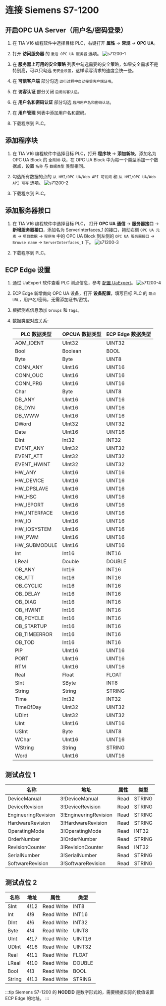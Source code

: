# 连接 Siemens S7-1200

## 开启OPC UA Server（用户名/密码登录）

1. 在 TIA V16 编程软件中选择目标 PLC，右键打开 **属性** -> **常规** -> **OPC UA**。

2. 打开 **访问服务器** 的 `激活 OPC UA 服务器` 选项。
![s71200-1](./assets/s71200-1.jpg)

3. 在 **服务器上可用的安全策略** 列表中勾选需要的安全策略，如果安全需求不是特别高，可以只勾选 `无安全设置`，这样读写请求的速度会快一些。

4. 在 **可信客户端** 部分勾选 `运行过程中自动接受客户端证书`。

5. 在 **访客认证** 部分关闭 `启用访客认证`。

6. 在 **用户名和密码认证** 部分勾选 `启用用户名和密码认证`。

7. 在 **用户管理** 列表中添加用户名和密码。

8. 下载程序到 PLC。

## 添加程序块

1. 在 TIA V16 编程软件中选择目标 PLC，打开 **程序块** -> **添加新块**，添加名为 OPC UA Block 的 `全局DB` 块，在 OPC UA Block 中为每一个类型添加一个数据点，设置 `名称` 与 `数据类型` 类型相同。

2. 勾选所有数据的点的 `从 HMI/OPC UA/Web API 可访问` 和 `从 HMI/OPC UA/Web API 可写` 选项。
![s71200-2](./assets/s71200-2.jpg)

3. 下载程序到 PLC。

## 添加服务器接口

1. 在 TIA V16 编程软件中选择目标 PLC， 打开 **OPC UA 通信** -> **服务器接口** -> **新增服务器接口**，添加名为 ServerInterfaces_1 的接口，拖动右侧 `OPC UA 元素` -> `项目数据` -> `程序块` 中的 OPC UA Block 到左侧的 `OPC UA 服务器接口` -> `Browse name` -> `ServerInterfaces_1` 下。
![s71200-3](./assets/s71200-3.jpg)

2. 下载程序到 PLC。

## ECP Edge 设置

1. 通过 UaExpert 软件查看 PLC 测点信息，参考 [配置 UaExpert](./uaexpert.md)。
    ![s71200-4](./assets/s71200-4.jpg)

2. ECP Edge 新增南向 OPC UA 设备，打开 **设备配置**，填写目标 PLC 的 `端点 URL`，用户名/密码，无需添加证书/密钥。

3. 根据测点信息添加 `Groups` 和 `Tags`。

4. 数据类型对应关系:

   | PLC 数据类型 | OPCUA 数据类型 | ECP Edge 数据类型 |
   | ------------ | -------------- | ----------------- |
   | AOM_IDENT    | UInt32         | UINT32            |
   | Bool         | Boolean        | BOOL              |
   | Byte         | Byte           | UINT8             |
   | CONN_ANY     | UInt16         | UINT16            |
   | CONN_OUC     | UInt16         | UINT16            |
   | CONN_PRG     | UInt16         | UINT16            |
   | Char         | Byte           | UINT8             |
   | DB_ANY       | UInt16         | UINT16            |
   | DB_DYN       | UInt16         | UINT16            |
   | DB_WWW       | UInt16         | UINT16            |
   | DWord        | UInt32         | UINT32            |
   | Date         | UInt16         | UINT16            |
   | DInt         | Int32          | INT32             |
   | EVENT_ANY    | UInt32         | UINT32            |
   | EVENT_ATT    | UInt32         | UINT32            |
   | EVENT_HWINT  | UInt32         | UINT32            |
   | HW_ANY       | UInt16         | UINT16            |
   | HW_DEVICE    | UInt16         | UINT16            |
   | HW_DPSLAVE   | UInt16         | UINT16            |
   | HW_HSC       | UInt16         | UINT16            |
   | HW_IEPORT    | UInt16         | UINT16            |
   | HW_INTERFACE | UInt16         | UINT16            |
   | HW_IO        | UInt16         | UINT16            |
   | HW_IOSYSTEM  | UInt16         | UINT16            |
   | HW_PWM       | UInt16         | UINT16            |
   | HW_SUBMODULE | UInt16         | UINT16            |
   | Int          | Int16          | INT16             |
   | LReal        | Double         | DOUBLE            |
   | OB_ANY       | Int16          | INT16             |
   | OB_ATT       | Int16          | INT16             |
   | OB_CYCLIC    | Int16          | INT16             |
   | OB_DELAY     | Int16          | INT16             |
   | OB_DIAG      | Int16          | INT16             |
   | OB_HWINT     | Int16          | INT16             |
   | OB_PCYCLE    | Int16          | INT16             |
   | OB_STARTUP   | Int16          | INT16             |
   | OB_TIMEERROR | Int16          | INT16             |
   | OB_TOD       | Int16          | INT16             |
   | PIP          | UInt16         | UINT16            |
   | PORT         | UInt16         | UINT16            |
   | RTM          | UInt16         | UINT16            |
   | Real         | Float          | FLOAT             |
   | SInt         | SByte          | INT8              |
   | String       | String         | STRING            |
   | Time         | Int32          | INT32             |
   | TimeOfDay    | UInt32         | UINT32            |
   | UDInt        | UInt32         | UINT32            |
   | UInt         | UInt16         | UINT16            |
   | USInt        | Byte           | UINT8             |
   | WChar        | UInt16         | UINT16            |
   | WString      | String         | STRING            |
   | Word         | UInt16         | UINT16            |
   
   


## 测试点位 1

| 名称                | 地址                  | 属性 | 类型   |
| ------------------- | --------------------- | ---- | ------ |
| DeviceManual        | 3!DeviceManual        | Read | STRING |
| DeviceRevision      | 3!DeviceRevision      | Read | STRING |
| EngineeringRevision | 3!EngineeringRevision | Read | STRING |
| HardwareRevision    | 3!HardwareRevision    | Read | STRING |
| OperatingMode       | 3!OperatingMode       | Read | INT32  |
| OrderNumber         | 3!OrderNumber         | Read | STRING |
| RevisionCounter     | 3!RevisionCounter     | Read | INT32  |
| SerialNumber        | 3!SerialNumber        | Read | STRING |
| SoftwareRevision    | 3!SoftwareRevision    | Read | STRING |

## 测试点位 2

| 名称   | 地址 | 属性       | 类型   |
| ------ | ---- | ---------- | ------ |
| SInt   | 4!12 | Read Write | INT8   |
| Int    | 4!9  | Read Write | INT16  |
| DInt   | 4!6  | Read Write | INT32  |
| Byte   | 4!4  | Read Write | UINT8  |
| UInt   | 4!17 | Read Write | UINT16 |
| UDInt  | 4!16 | Read Write | UINT32 |
| Real   | 4!11 | Read Write | FLOAT  |
| LReal  | 4!10 | Read Write | DOUBLE |
| Bool   | 4!3  | Read Write | BOOL   |
| String | 4!13 | Read Write | STRING |

:::tip
Siemens S7-1200 的 **NODEID** 是数字形式的，需要根据实际的数值设置 ECP Edge 的地址。
:::
